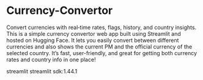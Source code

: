 # Currency-Convertor
Convert currencies with real‐time rates, flags, history, and country insights.
This is a simple currency convertor  web app built using Streamlit and hosted on Hugging Face. It lets you easily convert between different currencies and also shows the current PM and the official currency of the selected country. It’s fast, user-friendly, and great for getting both currency rates and country info in one place!

streamlit
streamlit sdk:1.44.1
